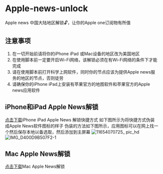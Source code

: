 # Apple-news-unlock
Apple news 中国大陆地区解锁🔓，让你的Apple one订阅物有所值
## 注意事项
1. 在一切开始前请将你的iPhone iPad 或Mac设备的地区改为美国地区
2. 在使用脚本前一定要开启Wi-Fi网络，该解锁必须在有Wi-Fi网络的条件下才能完成
3. 请在使用脚本前打开科学上网软件，同时你的节点应该为提供Apple news服务的地区的节点，否则徒劳
4. 请确保你的iPhone iPad上安装有苹果官方的地图软件和苹果官方的Apple news应用软件
## iPhone和iPad Apple News解锁
[点击下载](https://www.icloud.com/shortcuts/269d39c48095452b8c80ae7279e8386c)iPhone iPad Apple News 解锁快捷方式
如下图所示为将快捷方式伪装成Apple News软件图标的样子
伪装的方法如下图所示，应用图标可以在网上找一个然后保存本地以备选取，然后添加到主屏幕
![11654070725_ pic_hd](https://user-images.githubusercontent.com/77945509/171357611-d6700da1-b8a0-4cfb-a6df-ab8dba578d07.jpg)
![IMG_D400D9B507F2-1](https://user-images.githubusercontent.com/77945509/171354568-81fb0fb7-ab9e-47ab-abeb-a34bff4c04fe.jpeg)
## Mac Apple News解锁
[点击下载](https://www.icloud.com/shortcuts/7cf89f7922cf45e6b9dd97df5021c024)Mac Apple News解锁
